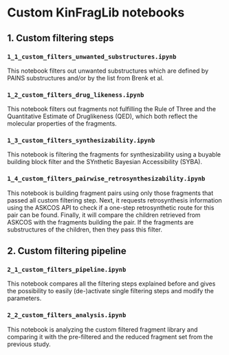 # Custom KinFragLib notebooks
## 1. Custom filtering steps
### `1_1_custom_filters_unwanted_substructures.ipynb`
This notebook filters out unwanted substructures which are defined by PAINS
substructures and/or by the list from Brenk et al.
### `1_2_custom_filters_drug_likeness.ipynb`
This notebook filters out fragments not fulfilling the Rule of Three and the Quantitative Estimate
of Druglikeness (QED), which both reflect the molecular properties of the fragments.
### `1_3_custom_filters_synthesizability.ipynb`
This notebook is filtering the fragments for synthesizability using a buyable building block
filter and the SYnthetic Bayesian Accessibility (SYBA).
### `1_4_custom_filters_pairwise_retrosynthesizability.ipynb`
This notebook is building fragment pairs using only those fragments that passed all custom filtering step.
Next, it requests retrosynthesis information using the ASKCOS API to check if a one-step retrosynthetic route for this pair can be found.
Finally, it will compare the children retrieved from ASKCOS with the fragments building the pair. If the fragments are
substructures of the children, then they pass this filter.
## 2. Custom filtering pipeline
### `2_1_custom_filters_pipeline.ipynb`
This notebook compares all the filtering steps explained before and gives the possibility to easily (de-)activate
single filtering steps and modify the parameters.
### `2_2_custom_filters_analysis.ipynb`
This notebook is analyzing the custom filtered fragment library and comparing it with the pre-filtered and the reduced fragment set from the previous study.